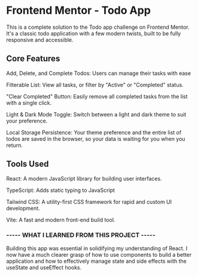 # Frontend Mentor - Todo App

This is a complete solution to the Todo app challenge on Frontend Mentor. It's a classic todo application with a few modern twists, built to be fully responsive and accessible.

## Core Features
Add, Delete, and Complete Todos: Users can manage their tasks with ease

Filterable List: View all tasks, or filter by "Active" or "Completed" status.

"Clear Completed" Button: Easily remove all completed tasks from the list with a single click.

Light & Dark Mode Toggle: Switch between a light and dark theme to suit your preference.

Local Storage Persistence: Your theme preference and the entire list of todos are saved in the browser, so your data is waiting for you when you return.

## Tools Used
React: A modern JavaScript library for building user interfaces.

TypeScript: Adds static typing to JavaScript

Tailwind CSS: A utility-first CSS framework for rapid and custom UI development.

Vite: A fast and modern front-end build tool.

### ----- WHAT I LEARNED FROM THIS PROJECT -----
Building this app was essential in solidifying my understanding of React. I now have a much clearer grasp of how to use components to build a better application and how to effectively manage state and side effects with the useState and useEffect hooks.
